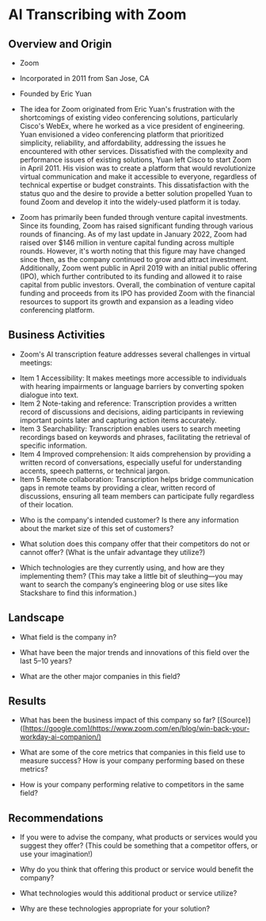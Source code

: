 # AI Transcribing with Zoom

## Overview and Origin

* Zoom

* Incorporated in 2011 from San Jose, CA

* Founded by Eric Yuan

* The idea for Zoom originated from Eric Yuan's frustration with the shortcomings of existing video conferencing solutions, particularly Cisco's WebEx, where he worked as a vice president of engineering. Yuan envisioned a video conferencing platform that prioritized simplicity, reliability, and affordability, addressing the issues he encountered with other services. Dissatisfied with the complexity and performance issues of existing solutions, Yuan left Cisco to start Zoom in April 2011. His vision was to create a platform that would revolutionize virtual communication and make it accessible to everyone, regardless of technical expertise or budget constraints. This dissatisfaction with the status quo and the desire to provide a better solution propelled Yuan to found Zoom and develop it into the widely-used platform it is today.

* Zoom has primarily been funded through venture capital investments. Since its founding, Zoom has raised significant funding through various rounds of financing. As of my last update in January 2022, Zoom had raised over $146 million in venture capital funding across multiple rounds. However, it's worth noting that this figure may have changed since then, as the company continued to grow and attract investment. Additionally, Zoom went public in April 2019 with an initial public offering (IPO), which further contributed to its funding and allowed it to raise capital from public investors. Overall, the combination of venture capital funding and proceeds from its IPO has provided Zoom with the financial resources to support its growth and expansion as a leading video conferencing platform.

## Business Activities

* Zoom's AI transcription feature addresses several challenges in virtual meetings:
- Item 1 Accessibility: It makes meetings more accessible to individuals with hearing impairments or language barriers by converting spoken dialogue into text.
- Item 2 Note-taking and reference: Transcription provides a written record of discussions and decisions, aiding participants in reviewing important points later and capturing action items accurately.
- Item 3 Searchability: Transcription enables users to search meeting recordings based on keywords and phrases, facilitating the retrieval of specific information.
- Item 4 Improved comprehension: It aids comprehension by providing a written record of conversations, especially useful for understanding accents, speech patterns, or technical jargon.
- Item 5 Remote collaboration: Transcription helps bridge communication gaps in remote teams by providing a clear, written record of discussions, ensuring all team members can participate fully regardless of their location.

* Who is the company's intended customer? Is there any information about the market size of this set of customers?

* What solution does this company offer that their competitors do not or cannot offer? (What is the unfair advantage they utilize?)

* Which technologies are they currently using, and how are they implementing them? (This may take a little bit of sleuthing&mdash;you may want to search the company’s engineering blog or use sites like Stackshare to find this information.)

## Landscape

* What field is the company in?

* What have been the major trends and innovations of this field over the last 5&ndash;10 years?

* What are the other major companies in this field?

## Results

* What has been the business impact of this company so far?   [(Source)]([https://google.com](https://www.zoom.com/en/blog/win-back-your-workday-ai-companion/)

* What are some of the core metrics that companies in this field use to measure success? How is your company performing based on these metrics?

* How is your company performing relative to competitors in the same field?

## Recommendations

* If you were to advise the company, what products or services would you suggest they offer? (This could be something that a competitor offers, or use your imagination!)

* Why do you think that offering this product or service would benefit the company?

* What technologies would this additional product or service utilize?

* Why are these technologies appropriate for your solution?
